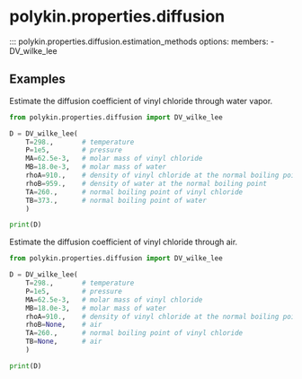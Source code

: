 # polykin.properties.diffusion

::: polykin.properties.diffusion.estimation_methods
    options:
        members:
            - DV_wilke_lee

## Examples

Estimate the diffusion coefficient of vinyl chloride through water vapor.

```python exec="on" source="console"
from polykin.properties.diffusion import DV_wilke_lee

D = DV_wilke_lee(
    T=298.,       # temperature
    P=1e5,        # pressure
    MA=62.5e-3,   # molar mass of vinyl chloride
    MB=18.0e-3,   # molar mass of water
    rhoA=910.,    # density of vinyl chloride at the normal boiling point
    rhoB=959.,    # density of water at the normal boiling point
    TA=260.,      # normal boiling point of vinyl chloride
    TB=373.,      # normal boiling point of water
    )

print(D)
```

Estimate the diffusion coefficient of vinyl chloride through air.

```python exec="on" source="console"
from polykin.properties.diffusion import DV_wilke_lee

D = DV_wilke_lee(
    T=298.,       # temperature
    P=1e5,        # pressure
    MA=62.5e-3,   # molar mass of vinyl chloride
    MB=18.0e-3,   # molar mass of water
    rhoA=910.,    # density of vinyl chloride at the normal boiling point
    rhoB=None,    # air
    TA=260.,      # normal boiling point of vinyl chloride
    TB=None,      # air
    )

print(D)
```
